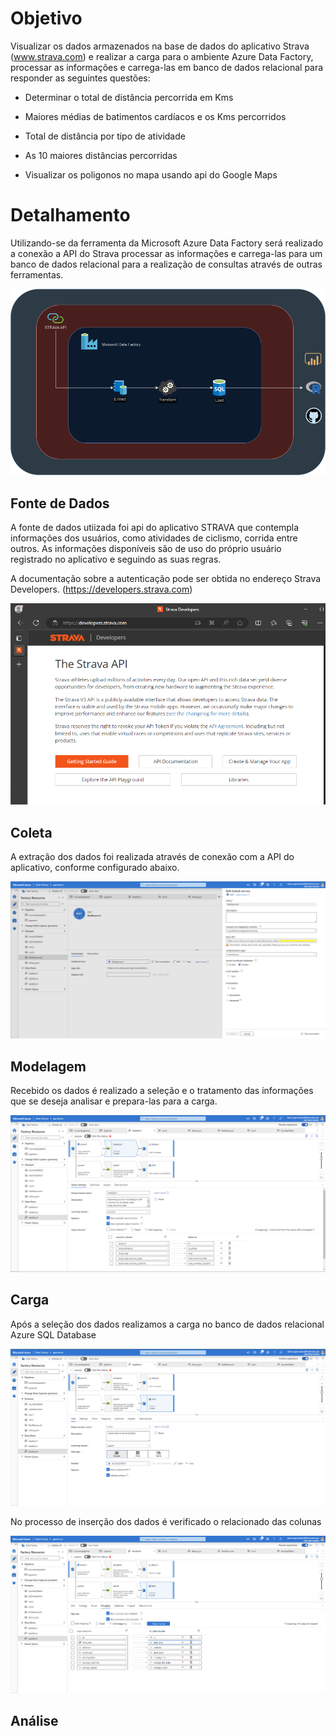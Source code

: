 # Objetivo

Visualizar os dados armazenados na base de dados do aplicativo Strava (www.strava.com) e realizar a carga para o ambiente Azure Data Factory, processar as informações e carrega-las em banco de dados relacional para responder as seguintes questões:

-   Determinar o total de distância percorrida em Kms

-   Maiores médias de batimentos cardíacos e os Kms percorridos

-   Total de distância por tipo de atividade

-   As 10 maiores distâncias percorridas

-   Visualizar os poligonos no mapa usando api do Google Maps

# Detalhamento

Utilizando-se da ferramenta da Microsoft Azure Data Factory será realizado a conexão a API do Strava processar as informações e carrega-las para um banco de dados relacional para a realização de consultas através de outras ferramentas.

![Esquema de pipeline de dados utilizando API](images/mvp_dados_diagrama_azure-01.png)

## Fonte de Dados

A fonte de dados utiizada foi api do aplicativo STRAVA que contempla informações dos usuários, como atividades de ciclismo, corrida entre outros. As informações disponíveis são de uso do próprio usuário registrado no aplicativo e seguindo as suas regras.

A documentação sobre a autenticação pode ser obtida no endereço Strava Developers. (https://developers.strava.com)

[![Site Strava Developers](images/site_strava_dev.png)](https://developers.strava.com/)

## Coleta

A extração dos dados foi realizada através de conexão com a API do aplicativo, conforme configurado abaixo.

![Conexão API Strava](images/rest_api_azure.png)

## Modelagem

Recebido os dados é realizado a seleção e o tratamento das informações que se deseja analisar e prepara-las para a carga.

![Seleção dos dados](images/dtflow_select_azure.png)

## Carga

Após a seleção dos dados realizamos a carga no banco de dados relacional Azure SQL Database

![Carga no banco de dados](images/dtflow_sink_azure.png)

No processo de inserção dos dados é verificado o relacionado das colunas

![Mapeamento das colunas](images/dtflow_mapcol_azure.png)

## Análise

